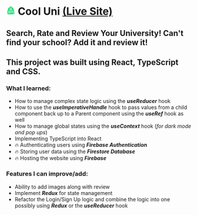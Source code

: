 <!-- ![icon](./public/icon.svg)  -->

# <img src="./public/icon.svg" style="width: 25px;" /> Cool Uni [(Live Site)](https://cooluni.com/)
 

## Search, Rate and Review Your University! Can't find your school? Add it and review it!

## This project was built using React, TypeScript and CSS.

### What I learned:
- How to manage complex state logic using the ***useReducer*** hook
- How to use the ***useImperativeHandle*** hook to pass values from a child component back up to a Parent component using the ***useRef*** hook as well
- How to manage global states using the ***useContext*** hook (*for dark mode and pop ups*)
- Implementing TypeScript into React
- 🔥 Authenticating users using ***Firebase Authentication***
- 🔥 Storing user data using the ***Firestore Database***
- 🔥 Hosting the website using ***Firebase***

### Features I can improve/add:
- Ability to add images along with review
- Implement ***Redux*** for state management
- Refactor the Login/Sign Up logic and combine the logic into one possibly using ***Redux*** or the ***useReducer*** hook

